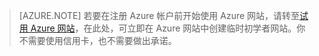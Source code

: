 <!-- not suitable for Mooncake -->

>[AZURE.NOTE] 若要在注册 Azure 帐户前开始使用 Azure 网站，请转至[试用 Azure 网站](https://tryappservice.azure.com/)，在此处，可立即在 Azure 网站中创建临时初学者网站。你不需要使用信用卡，也不需要做出承诺。

<!---HONumber=Mooncake_0118_2016-->